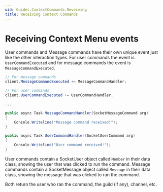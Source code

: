 ```yaml
---
uid: Guides.ContextCommands.Reveiving
title: Receiving Context Commands
---
```


# Receiving Context Menu events

User commands and Message commands have their own unique event just like the other interaction types. For user commands the event is `UserCommandExecuted` and for message commands the event is `MessageCommandExecuted`.

```cs
// For message commands
client.MessageCommandExecuted += MessageCommandHandler;

// For user commands
client.UserCommandExecuted += UserCommandHandler;

...

public async Task MessageCommandHandler(SocketMessageCommand arg)
{
    Console.Writeline("Message command received!");
}

public async Task UserCommandHandler(SocketUserCommand arg)
{
    Console.Writeline("User command received!");
}
```

User commands contain a SocketUser object called `Member` in their data class, showing the user that was clicked to run the command.
Message commands contain a SocketMessage object called `Message` in their data class, showing the message that was clicked to run the command.

Both return the user who ran the command, the guild (if any), channel, etc.
